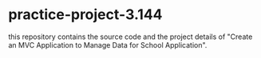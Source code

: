 # practice-project-3.144
this repository contains the source code and the project details of "Create an MVC Application to Manage Data for School Application".
